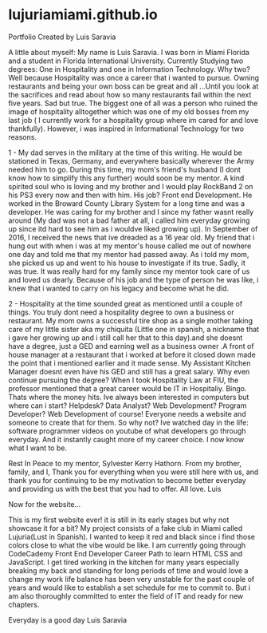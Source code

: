 # lujuriamiami.github.io
Portfolio Created by Luis Saravia

A little about myself:
My name is Luis Saravia. I was born in Miami Florida and a student in Florida International University.
Currently Studying two degrees: One in Hospitality and one in Information Technology.
Why two? Well because Hospitality was once a career that i wanted to pursue. Owning restaurants and being your own boss can be great and all
...Until you look at the sacrifices and read about how so many restaurants fail within the next five years. Sad but true. 
The biggest one of all was a person who ruined the image of hospitality alltogether which was one of my old bosses from my last job ( I currently work for a hospitality group where im cared for and love thankfully).
However, i was inspired in Informational Technology for two reasons.

1 - My dad serves in the military at the time of this writing. He would be stationed in Texas, Germany, and everywhere basically wherever the Army needed him to go. 
During this time, my mom's friend's husband (I dont know how to simplify this any further) would soon be my mentor. A kind spirited soul who is loving and my brother and I would play RockBand 2
on his PS3 every now and then with him. His job? Front end Development. He worked in the Broward County Library System for a long time and was a developer. 
He was caring for my brother and I since my father wasnt really around (My dad was not a bad father at all, i called him everyday growing up since itd hard to see him as i wouldve liked growing up).
In September of 2016, I received the news that ive dreaded as a 16 year old. My friend that i hung out with when i was at my mentor's house called me out of nowhere one day
and told me that my mentor had passed away. As i told my mom, she picked us up and went to his house to investigate if its true. 
Sadly, it was true. It was really hard for my family since my mentor took care of us and loved us dearly.
Because of his job and the type of person he was like, i knew that i wanted to carry on his legacy and become what he did. 

2 - Hospitality at the time sounded great as mentioned until a couple of things. You truly dont need a hospitality degree to own a business or restaurant. My mom owns a successful tire shop as a single mother 
taking care of my little sister aka my chiquita (Little one in spanish, a nickname that i gave her growing up and i still call her that to this day).and she doesnt have a degree, just a GED and earning well as a business owner 
.A front of house manager at a restaurant that i worked at before it closed down made the point that i mentioned earlier and it made sense. My Assistant Kitchen Manager doesnt even have his GED and still has a great salary. 
Why even continue pursuing the degree? 
When I took Hospitality Law at FIU, the professor mentioned that a great career would be IT in Hospitaliy. Bingo. Thats where the money hits. 
Ive always been interested in computers but where can i start? Helpdesk? Data Analyst? Web Development? Program Developer? 
Web Development of course! Everyone needs a website and someone to create that for them. So why not?
Ive watched day in the life: software programmer videos on youtube of what developers go through everyday. And it instantly caught more of my career choice.
I now know what I want to be.

Rest In Peace to my mentor, Sylvester Kerry Hathorn. 
From my brother, family, and I, Thank you for everything when you were still here with us, 
and thank you for continuing to be my motivation to become better everyday
and providing us with the best that you had to offer.
All love. 
Luis

Now for the website...

This is my first website ever! it is still in its early stages but why not showcase it for a bit?
My project consists of a fake club in Miami called Lujuria(Lust in Spanish).
I wanted to keep it red and black since i find those colors close to what the vibe would be like.
I am currently going through CodeCademy Front End Developer Career Path to learn HTML CSS and JavaScript. 
I get tired working in the kitchen for many years especially breaking my back and standing for long periods of time and would love a change
my work life balance has been very unstable for the past couple of years and would like to establish a set schedule for me to commit to. 
But i am also thoroughly committed to enter the field of IT and ready for new chapters.

Everyday is a good day
Luis Saravia
